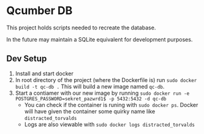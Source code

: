 # Qcumber DB

This project holds scripts needed to recreate the database.

In the future may maintain a SQLite equivalent for development purposes.

## Dev Setup

1. Install and start docker
2. In root directory of the project (where the Dockerfile is) run `sudo docker build -t qc-db .`
   This will build a new image named `qc-db`.
3. Start a contiamer with our new image by running `sudo docker run -e
   POSTGRES_PASSWORD=sekret_pazwrd1$ -p 5432:5432 -d qc-db`
    - You can check if the container is runing with `sudo docker ps`. Docker will have given the
      container some quirky name like `distracted_torvalds`
    - Logs are also viewable with `sudo docker logs distracted_torvalds`
